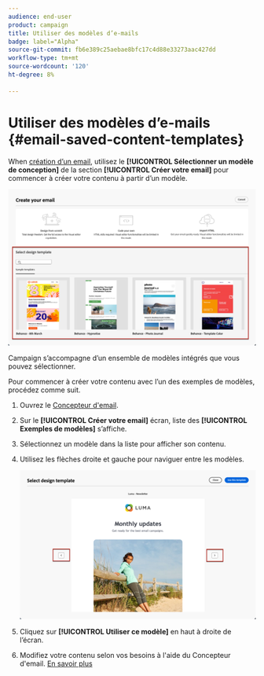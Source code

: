 ```yaml
---
audience: end-user
product: campaign
title: Utiliser des modèles d’e-mails
badge: label="Alpha"
source-git-commit: fb6e389c25aebae8bfc17c4d88e33273aac427dd
workflow-type: tm+mt
source-wordcount: '120'
ht-degree: 8%

---
```


# Utiliser des modèles d’e-mails {#email-saved-content-templates}

When [création d’un email](../email/create-email.md), utilisez le **[!UICONTROL Sélectionner un modèle de conception]** de la section **[!UICONTROL Créer votre email]** pour commencer à créer votre contenu à partir d’un modèle.

![](assets/email_designer-sample-templates.png)

Campaign s’accompagne d’un ensemble de modèles intégrés que vous pouvez sélectionner.

Pour commencer à créer votre contenu avec l’un des exemples de modèles, procédez comme suit.

1. Ouvrez le [Concepteur d&#39;email](create-email-content.md).

1. Sur le **[!UICONTROL Créer votre email]** écran, liste des **[!UICONTROL Exemples de modèles]**  s’affiche.

1. Sélectionnez un modèle dans la liste pour afficher son contenu.

1. Utilisez les flèches droite et gauche pour naviguer entre les modèles.

   ![](assets/email_designer-sample-templates-navigate.png)

1. Cliquez sur **[!UICONTROL Utiliser ce modèle]** en haut à droite de l’écran.

1. Modifiez votre contenu selon vos besoins à l&#39;aide du Concepteur d&#39;email. [En savoir plus](create-email-content.md)
